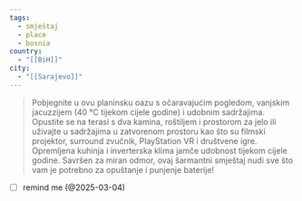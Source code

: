 ```yaml
---
tags:
  - smještaj
  - place
  - bosnia
country:
  - "[[BiH]]"
city:
  - "[[Sarajevo]]"
---
```

> Pobjegnite u ovu planinsku oazu s očaravajućim pogledom, vanjskim jacuzzijem (40 °C tijekom cijele godine) i udobnim sadržajima. Opustite se na terasi s dva kamina, roštiljem i prostorom za jelo ili uživajte u sadržajima u zatvorenom prostoru kao što su filmski projektor, surround zvučnik, PlayStation VR i društvene igre. Opremljena kuhinja i inverterska klima jamče udobnost tijekom cijele godine. Savršen za miran odmor, ovaj šarmantni smještaj nudi sve što vam je potrebno za opuštanje i punjenje baterije!

- [ ] remind me (@2025-03-04)